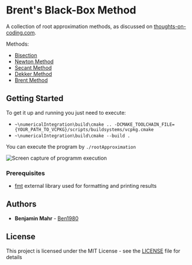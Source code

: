 # Brent's Black-Box Method

A collection of root approximation methods, as discussed on [thoughts-on-coding.com](https://thoughts-on-coding.com/2019/06/06/numerical-methods-with-cpp-part-3-root-approximation-algorithms).

Methods:
 - [Bisection](https://en.wikipedia.org/wiki/Bisection_method)
 - [Newton Method](https://en.wikipedia.org/wiki/Newton%27s_method)
 - [Secant Method](https://en.wikipedia.org/wiki/Secant_method)
 - [Dekker Method](https://en.wikipedia.org/wiki/Brent's_method#Dekker's_method)
 - [Brent Method](https://en.wikipedia.org/wiki/Brent%27s_method)

## Getting Started

To get it up and running you just need to execute:
- `~\numericalIntegration\build\cmake .. -DCMAKE_TOOLCHAIN_FILE={YOUR_PATH_TO_VCPKG}/scripts/buildsystems/vcpkg.cmake`
- `~\numericalIntegration\build\cmake --build .`

You can execute the program by `./rootApproximation`

![Screen capture of programm execution](rootApproximation.gif)

### Prerequisites

- [fmt](http://fmtlib.net/latest/index.html) external library used for formatting and printing results

## Authors

* **Benjamin Mahr** - [Ben1980](https://github.com/Ben1980)

## License

This project is licensed under the MIT License - see the [LICENSE](LICENSE) file for details
